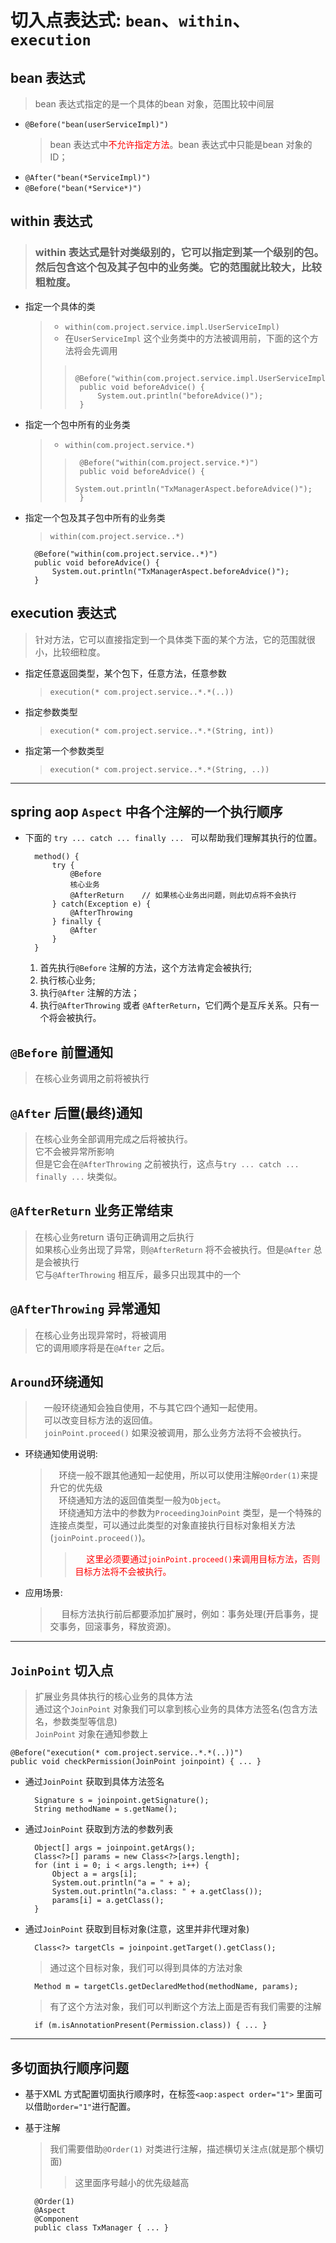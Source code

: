 

# 切入点表达式: `bean`、`within`、`execution`
## bean 表达式
> bean 表达式指定的是一个具体的bean 对象，范围比较中间层
- `@Before("bean(userServiceImpl)")`
    > bean 表达式中<span style="color:red">不允许指定方法</span>。bean 表达式中只能是bean 对象的ID；<br>
- `@After("bean(*ServiceImpl)")`
- `@Before("bean(*Service*)")`

## within 表达式
> ### within 表达式是针对类级别的，它可以指定到某一个级别的包。然后包含这个包及其子包中的业务类。它的范围就比较大，比较粗粒度。<br>

- 指定一个具体的类
    > - `within(com.project.service.impl.UserServiceImpl)` <br>
    > - 在`UserServiceImpl` 这个业务类中的方法被调用前，下面的这个方法将会先调用<br>
    >>      @Before("within(com.project.service.impl.UserServiceImpl)")
    >>      public void beforeAdvice() {
    >>          System.out.println("beforeAdvice()");
    >>      }

- 指定一个包中所有的业务类
    > - `within(com.project.service.*)`<br>
    >>      @Before("within(com.project.service.*)")
    >>      public void beforeAdvice() {
    >>          System.out.println("TxManagerAspect.beforeAdvice()");
    >>      }

- 指定一个包及其子包中所有的业务类
    > `within(com.project.service..*)`

        @Before("within(com.project.service..*)")
        public void beforeAdvice() {
            System.out.println("TxManagerAspect.beforeAdvice()");
        }

## execution 表达式
> 针对方法，它可以直接指定到一个具体类下面的某个方法，它的范围就很小，比较细粒度。<br>
- 指定任意返回类型，某个包下，任意方法，任意参数
    > `execution(* com.project.service..*.*(..))`
- 指定参数类型
    > `execution(* com.project.service..*.*(String, int))`
- 指定第一个参数类型
    > `execution(* com.project.service..*.*(String, ..))`


---

## spring aop `Aspect` 中各个注解的一个执行顺序

- 下面的 `try ... catch ... finally ... ` 可以帮助我们理解其执行的位置。<br>

        method() {
            try {
                @Before
                核心业务
                @AfterReturn    // 如果核心业务出问题，则此切点将不会执行
            } catch(Exception e) {
                @AfterThrowing
            } finally {
                @After
            }
        }

    1. 首先执行`@Before` 注解的方法，这个方法肯定会被执行;
    2. 执行核心业务; 
    3. 执行`@After` 注解的方法；
    4. 执行`@AfterThrowing`  或者 `@AfterReturn`，它们两个是互斥关系。只有一个将会被执行。

## `@Before` 前置通知
> 在核心业务调用之前将被执行

## `@After` 后置(最终)通知
> 在核心业务全部调用完成之后将被执行。<br>
> 它不会被异常所影响<br>
> 但是它会在`@AfterThrowing` 之前被执行，这点与`try ... catch ... finally ...` 块类似。<br>

## `@AfterReturn` 业务正常结束
> 在核心业务return 语句正确调用之后执行<br>
> 如果核心业务出现了异常，则`@AfterReturn` 将不会被执行。但是`@After` 总是会被执行<br>
> 它与`@AfterThrowing` 相互斥，最多只出现其中的一个<br>

## `@AfterThrowing` 异常通知
> 在核心业务出现异常时，将被调用<br>
> 它的调用顺序将是在`@After` 之后。<br>

## `Around`环绕通知
> &emsp;一般环绕通知会独自使用，不与其它四个通知一起使用。<br>
> &emsp;可以改变目标方法的返回值。<br>
> &emsp;`joinPoint.proceed()` 如果没被调用，那么业务方法将不会被执行。<br>

- 环绕通知使用说明: 
    > &emsp;环绕一般不跟其他通知一起使用，所以可以使用注解`@Order(1)`来提升它的优先级<br>
    > &emsp;环绕通知方法的返回值类型一般为`Object`。<br>
    > &emsp;环绕通知方法中的参数为`ProceedingJoinPoint` 类型，是一个特殊的连接点类型，可以通过此类型的对象直接执行目标对象相关方法(`joinPoint.proceed()`)。<br>
    >> &emsp; <span style="color:red">这里必须要通过`joinPoint.proceed()`来调用目标方法，否则目标方法将不会被执行。 </span>
- 应用场景: 
    > &emsp; 目标方法执行前后都要添加扩展时，例如：事务处理(开启事务，提交事务，回滚事务，释放资源)。<br>






---
## `JoinPoint` 切入点
> 扩展业务具体执行的核心业务的具体方法<br>
> 通过这个`JoinPoint` 对象我们可以拿到核心业务的具体方法签名(包含方法名，参数类型等信息)<br>
> `JoinPoint` 对象在通知参数上
   
    @Before("execution(* com.project.service..*.*(..))")
	public void checkPermission(JoinPoint joinpoint) { ... }

- 通过`JoinPoint` 获取到具体方法签名

        Signature s = joinpoint.getSignature();
        String methodName = s.getName();
- 通过`JoinPoint` 获取到方法的参数列表

        Object[] args = joinpoint.getArgs();
		Class<?>[] params = new Class<?>[args.length];
		for (int i = 0; i < args.length; i++) {
			Object a = args[i];
			System.out.println("a = " + a);
			System.out.println("a.class: " + a.getClass());
			params[i] = a.getClass();
		}
- 通过`JoinPoint` 获取到目标对象(注意，这里并非代理对象)

        Class<?> targetCls = joinpoint.getTarget().getClass();
    > 通过这个目标对象，我们可以得到具体的方法对象

        Method m = targetCls.getDeclaredMethod(methodName, params);

    > 有了这个方法对象，我们可以判断这个方法上面是否有我们需要的注解

        if (m.isAnnotationPresent(Permission.class)) { ... }

---
## 多切面执行顺序问题
- 基于XML 方式配置切面执行顺序时，在标签`<aop:aspect order="1">` 里面可以借助`order="1"`进行配置。

- 基于注解
    > 我们需要借助`@Order(1)` 对类进行注解，描述横切关注点(就是那个横切面)<br>
    >> 这里面序号越小的优先级越高<br>

        @Order(1)
        @Aspect
        @Component
        public class TxManager { ... }


